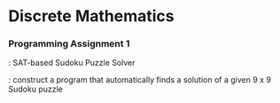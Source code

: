 # Discrete Mathematics
### Programming Assignment 1
: SAT-based Sudoku Puzzle Solver

: construct a program that automatically finds a solution of a given 9 x 9 Sudoku puzzle
